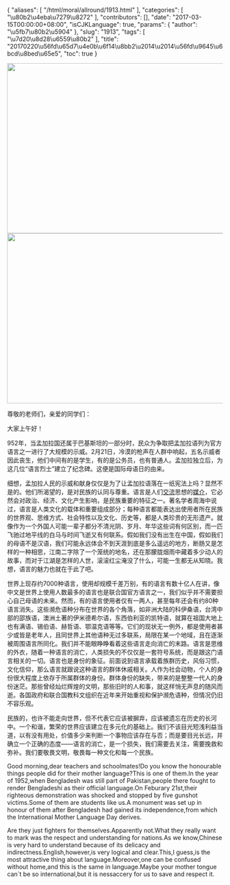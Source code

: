 {
    "aliases": [
        "/html/moral/allround/1913.html"
    ],
    "categories": [
        "\u80b2\u4eba\u7279\u8272"
    ],
    "contributors": [],
    "date": "2017-03-15T00:00:00+08:00",
    "isCJKLanguage": true,
    "params": {
        "author": "\u5fb7\u80b2\u5904"
    },
    "slug": "1913",
    "tags": [
        "\u7d20\u8d28\u6559\u80b2"
    ],
    "title": "20170220\u56fd\u65d7\u4e0b\u6f14\u8bb2\u2014\u2014\u56fd\u9645\u6bcd\u8bed\u65e5",
    "toc": true
}


<img
    src="https://cdn.tfls.online/mirror/full/d7d1f2e5c4414d153e8f222cd29afb9e3612c4ad.jpg"
    style="display:block;margin-left:auto;margin-right:auto;"
    decoding="async"
    fetchpriority="auto"
    loading="lazy"
    height="397"
    width="600"
/>
<img
    src="https://cdn.tfls.online/mirror/full/7bb77021dbdece45dca7232912c6727f0deff94b.jpg"
    style="display:block;margin-left:auto;margin-right:auto;"
    decoding="async"
    fetchpriority="auto"
    loading="lazy"
    height="397"
    width="600"
/>




  





尊敬的老师们，亲爱的同学们：




大家上午好！




952年，当孟加拉国还属于巴基斯坦的一部分时，民众为争取把孟加拉语列为官方语言之一进行了大规模的示威。2月21日，冷漠的枪声在人群中响起，五名示威者因此丧生，他们中间有的是学生，有的是公务员，也有普通人。孟加拉独立后，为这几位“语言烈士”建立了纪念碑。这便是国际母语日的由来。




细想，孟加拉人民的示威和献身仅仅是为了让孟加拉语落在一纸宪法上吗？显然不是的。他们所渴望的，是对民族的认同与尊重。语言是人们[交流](http://baike.baidu.com/view/149597.htm)思想的[媒介](http://baike.baidu.com/view/296558.htm)，它必然会对政治、经济、文化产生影响，是民族重要的特征之一。著名学者周海中说过，语言是人类文化的载体和重要组成部分；每种语言都能表达出使用者所在民族的世界观、思维方式、社会特性以及文化、历史等，都是人类珍贵的无形遗产。就像作为一个外国人可能一辈子都分不清光阴、岁月、年华这些词有何区别，而一匹飞驰过地平线的白马与时间飞逝又有何联系。假如我们没有出生在中国，假如我们的母语不是汉语，我们可能永远体会不到天涯到底是多么遥远的地方，断肠又是怎样的一种相思，江南二字除了一个笼统的地名，还在那朦胧烟雨中藏着多少动人的故事，而对于江湖是怎样的人世，滚滚红尘淹没了什么，可能一生都无从知晓。我想，语言的魅力也就在于此了吧。




世界上现存约7000种语言，使用却规模千差万别，有的语言有数十亿人在讲，像中文是世界上使用人数最多的语言也是联合国官方语言之一，我们似乎并不需要担心自己母语的未来。然而，有的语言使用者仅有一两人，甚至每年还会有约80种语言消失。这些濒危语种分布在世界的各个角落，如非洲大陆的科伊桑语，台湾中部的邵族语，澳洲土著的伊米德希尔语，东西伯利亚的凯特语，就算在祖国大地上也有满语、锡伯语、赫哲语、鄂温克语等等。它们的现状无一例外，都是使用者甚少或皆是老年人，且同世界上其他语种无过多联系，局限在某一个地域，且在逐渐被周围语言所同化。我们并不能眼睁睁看着这些语言走向消亡的末路。语言是思维的外衣，随着一种语言的消亡，人类损失的不仅仅是一套符号系统，而是跟这门语言相关的一切。语言也是身份的象征。前面说到语言承载着族群历史，风俗习惯，文化信仰，那么语言就跟说这种语言的群体休戚相关。人作为社会动物，个人的身份很大程度上依存于所属群体的身份。群体身份的缺失，带来的是整整一代人的身份迷茫。那些曾经灿烂辉煌的文明，那些旧时的人和事，就这样悄无声息的随风而逝。各国政府和联合国教科文组织在近年来开始重视和保护濒危语种，但情况仍旧不容乐观。




民族的，也许不能走向世界，但不代表它应该被摒弃，应该被遗忘在历史的长河中。一个和谐，繁荣的世界应该建立在多元化的基础上。我们不该目光短浅利益当道，以有没有用处，价值多少来判断一个事物应该存在与否；而是要目光长远，并确立一个正确的态度——语言的消亡，是一个损失，我们需要去关注，需要挽救和弥补。我们要敬畏文明，敬畏每一种文化和每一个民族。






Good morning,dear teachers and schoolmates!Do you know the honourable things people did for their mother language?This is one of them.In the year of 1952,when Bengladesh was still part of Pakistan,people there fought to render Bengladeshi as their official language.On Feburary 21st,their righteous demonstration was shocked and stopped by five gunshot victims.Some of them are students like us.A monument was set up in honour of them after Bengladesh had gained its independence,from which the International Mother Language Day derives.




Are they just fighters for themselves.Apparently not.What they really want to mark was the respect and understanding for nations.As we know,Chinese is very hard to understand because of its delicacy and indirectness.English,however,is very logical and clear.This,I guess,is the most attractive thing about language.Moreover,one can be confused without home,and this is the same in language.Maybe your mother tongue can`t be so international,but it is nessaccery for us to save and respect it.



                             




  



